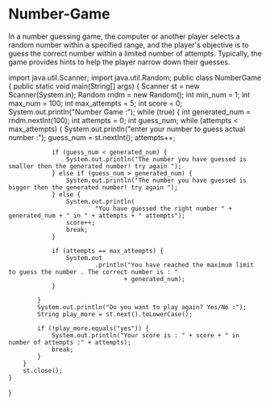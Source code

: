 # Number-Game
In a number guessing game, the computer or another player selects a random number within a specified range, and the player's objective is to guess the correct number within a limited number of attempts. Typically, the game provides hints to help the player narrow down their guesses.






import java.util.Scanner;
import java.util.Random;
public class NumberGame {
    public static void main(String[] args) {
        Scanner st = new Scanner(System.in);
        Random rndm = new Random();
        int min_num = 1;
        int max_num = 100;
        int max_attempts = 5;
        int score = 0;
        System.out.println("Number Game :");
        while (true) {
            int generated_num = rndm.nextInt(100);
            int attempts = 0;
            int guess_num;
            while (attempts < max_attempts) {
                System.out.println("enter your number to guess actual number :");
                guess_num = st.nextInt();
                attempts++;

                if (guess_num < generated_num) {
                    System.out.println("The number you have guessed is smaller then the generated number! try again ");
                } else if (guess_num > generated_num) {
                    System.out.println("The number you have guessed is bigger then the generated number! try again ");
                } else {
                    System.out.println(
                            "You have guessed the right number " + generated_num + " in " + attempts + " attempts");
                    score++;
                    break;
                }

                if (attempts == max_attempts) {
                    System.out
                            .println("You have reached the maximum limit to guess the number . The correct number is : "
                                    + generated_num);
                }

            }
            System.out.println("Do you want to play again? Yes/No :");
            String play_more = st.next().toLowerCase();

            if (!play_more.equals("yes")) {
                System.out.println("Your score is : " + score + " in number of attempts :" + attempts);
                break;
            }
        }
        st.close();
    }
}
